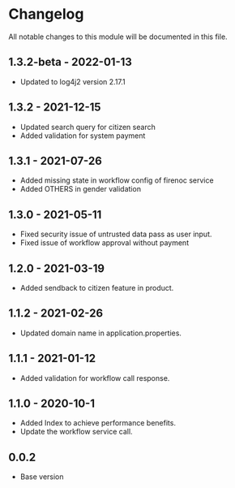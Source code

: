 

# Changelog
All notable changes to this module will be documented in this file.

## 1.3.2-beta - 2022-01-13

- Updated to log4j2 version 2.17.1

## 1.3.2 - 2021-12-15

- Updated search query for citizen search
- Added validation for system payment

## 1.3.1 - 2021-07-26

- Added missing state in workflow config of firenoc service
- Added OTHERS in gender validation 

## 1.3.0 - 2021-05-11

- Fixed security issue of untrusted data pass as user input.
- Fixed issue of workflow approval without payment

## 1.2.0 - 2021-03-19

- Added sendback to citizen feature in product.

## 1.1.2 - 2021-02-26

- Updated domain name in application.properties.

## 1.1.1 - 2021-01-12

- Added validation for workflow call response.

## 1.1.0 - 2020-10-1

- Added Index to achieve performance benefits.
- Update the workflow service call.

## 0.0.2

- Base version
